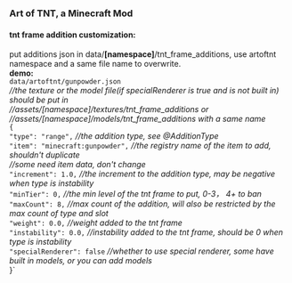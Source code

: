 ### Art of TNT, a Minecraft Mod
#### tnt frame addition customization:
put additions json in data/**[namespace]**/tnt_frame_additions, use artoftnt namespace and a same file name to overwrite.  
**demo:**  
`data/artoftnt/gunpowder.json`  
_//the texture or the model file(if specialRenderer is true and is not built in) should be put in_  
_//assets/[namespace]/textures/tnt_frame_additions or_  
_//assets/[namespace]/models/tnt_frame_additions with a same name_  
`{`  
`"type": "range",` _//the addition type, see @AdditionType_  
`"item": "minecraft:gunpowder",` _//the registry name of the item to add, shouldn't duplicate_  
_//some need item data, don't change_  
`"increment": 1.0,` _//the increment to the addition type, may be negative when type is instability_  
`"minTier": 0,` _//the min level of the tnt frame to put, 0-3， 4+ to ban_  
`"maxCount": 8,` _//max count of the addition, will also be restricted by the max count of type and slot_  
`"weight": 0.0,` _//weight added to the tnt frame_  
`"instability": 0.0,` _//instability added to the tnt frame, should be 0 when type is instability_  
`"specialRenderer": false` _//whether to use special renderer, some have built in models, or you can add models_  
}`
